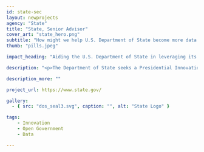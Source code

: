 ```yaml
---
id: state-sec
layout: newprojects
agency: "State"
title: "State, Senior Advisor"
cover_art: "state_hero.png"
subtitle: "How might we help U.S. Department of State become more data driven?"
thumb: "pills.jpeg"

impact_heading: "Aiding the U.S. Department of State in leveraging its data as a strategic asset to better gather insights on mission needs, results, and risks."

description: "<p>The Department of State seeks a Presidential Innovation Fellow to serve as a Senior Advisor to facilitate the establishment of a Chief Data Office to leverage data as a strategic asset.  Additionally, this individual will work to lay the foundation for establishing Artificial Intelligence and Machine Learning capabilities for the department.  They will serve as a data and technology "Evangelist" to build support to drive innovation that evolves and transforms the department to meet today's and future national objectives.</p>"

description_more: ""

project_url: https://www.state.gov/

gallery:
  - { src: "dos_seal3.svg", caption: "", alt: "State Logo" }

tags:
    - Innovation
    - Open Government
    - Data

---
```


<!--



impact_metrics:
  - { metric: "[Insert quote]", desc: "[Quote subtitle]" }

articles:
  - { outlet: "[Media Outlet]", logo_src: "logo.jpg", title: "Article Title", quote: "Quote", url: "article URL" }

	-->

